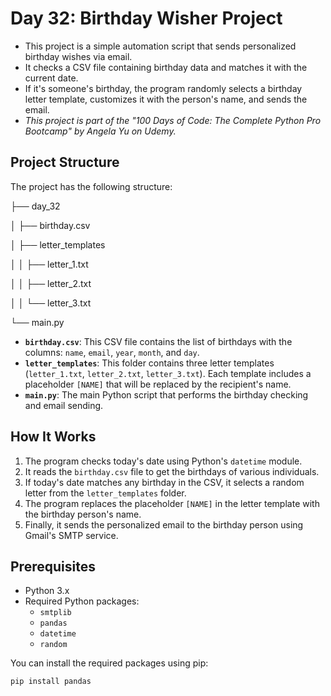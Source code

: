# Day 32: Birthday Wisher Project

- This project is a simple automation script that sends personalized birthday wishes via email. 
- It checks a CSV file containing birthday data and matches it with the current date.
- If it's someone's birthday, the program randomly selects a birthday letter template, customizes it with the person's name, and sends the email.
- *This project is part of the "100 Days of Code: The Complete Python Pro Bootcamp" by Angela Yu on Udemy.*

## Project Structure

The project has the following structure:


├── day_32

│   ├── birthday.csv

│   ├── letter_templates

│   │   ├── letter_1.txt

│   │   ├── letter_2.txt

│   │   └── letter_3.txt

└── main.py


- **`birthday.csv`**: This CSV file contains the list of birthdays with the columns: `name`, `email`, `year`, `month`, and `day`.
- **`letter_templates`**: This folder contains three letter templates (`letter_1.txt`, `letter_2.txt`, `letter_3.txt`). Each template includes a placeholder `[NAME]` that will be replaced by the recipient's name.
- **`main.py`**: The main Python script that performs the birthday checking and email sending.

## How It Works

1. The program checks today's date using Python's `datetime` module.
2. It reads the `birthday.csv` file to get the birthdays of various individuals.
3. If today's date matches any birthday in the CSV, it selects a random letter from the `letter_templates` folder.
4. The program replaces the placeholder `[NAME]` in the letter template with the birthday person's name.
5. Finally, it sends the personalized email to the birthday person using Gmail's SMTP service.

## Prerequisites

- Python 3.x
- Required Python packages:
  - `smtplib`
  - `pandas`
  - `datetime`
  - `random`

You can install the required packages using pip:

```bash
pip install pandas




